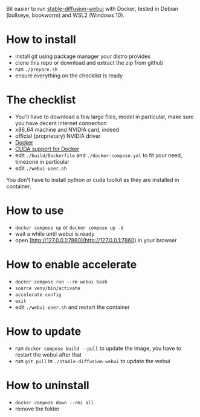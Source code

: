 Bit easier to run [stable-diffusion-webui](https://github.com/AUTOMATIC1111/stable-diffusion-webui) with Docker, tested in Debian (bullseye, bookworm) and WSL2 (Windows 10).

# How to install

- install git using package manager your distro provides
- clone this repo or download and extract the zip from github
- run `./prepare.sh`
- ensure everything on the checklist is ready

# The checklist

- You'll have to download a few large files, model in particular, make sure you have decent internet connection
- x86_64 machine and NVIDIA card, indeed
- official (proprietary) NVIDIA driver
- [Docker](https://docs.docker.com/engine/install/)
- [CUDA support for Docker](https://docs.nvidia.com/datacenter/cloud-native/container-toolkit/latest/install-guide.html)
- edit `./build/Dockerfile` and `./docker-compose.yml` to fit your need, timezone in particular
- edit `./webui-user.sh`

You don't have to install python or cuda toolkit as they are installed in container.

# How to use

- `docker compose up` or `docker compose up -d`
- wait a while until webui is ready
- open [http://127.0.0.1:7860](http://127.0.0.1:7860) in your browser

# How to enable accelerate

- `docker compose run --rm webui bash`
- `source venv/bin/activate`
- `accelerate config`
- `exit`
- edit `./webui-user.sh` and restart the container

# How to update

- run `docker compose build --pull` to update the image, you have to restart the webui after that
- run `git pull` in `./stable-diffusion-webui` to update the webui

# How to uninstall

- `docker compose down --rmi all`
- remove the folder
